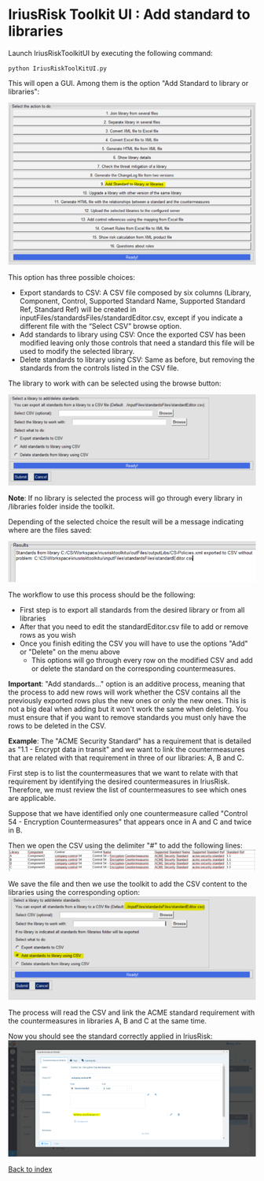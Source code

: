 IriusRisk Toolkit UI : Add standard to libraries
=======================================================================    
 
Launch IriusRiskToolkitUI by executing the following command:  
  
``` 
python IriusRiskToolKitUI.py
```

This will open a GUI. Among them is the option "Add Standard to library or libraries":

![](attachments/1053098013/1053130788.png)

This option has three possible choices:

* Export standards to CSV: A CSV file composed by six columns (Library, Component, Control, Supported Standard Name, Supported Standard Ref, Standard Ref) will be created in inputFiles/standardsFiles/standardEditor.csv, except if you indicate a different file with the “Select CSV” browse option.
* Add standards to library using CSV: Once the exported CSV has been modified leaving only those controls that need a standard this file will be used to modify the selected library.
* Delete standards to library using CSV: Same as before, but removing the standards from the controls listed in the CSV file.

The library to work with can be selected using the browse button:

![](attachments/1053098013/2d1bc4dd-600c-4ab0-b420-89549737d00b.png)

**Note**: If no library is selected the process will go through every library in /libraries folder inside the toolkit.

Depending of the selected choice the result will be a message indicating where are the files saved:

![](attachments/1053098013/9daaaa95-b024-4468-afcd-69516405597c.png)

The workflow to use this process should be the following:
* First step is to export all standards from the desired library or from all libraries
* After that you need to edit the standardEditor.csv file to add or remove rows as you wish
* Once you finish editing the CSV you will have to use the options "Add" or "Delete" on the menu above
  * This options will go through every row on the modified CSV and add or delete the standard on the corresponding countermeasures.

**Important**: "Add standards..." option is an additive process, meaning that the process to add new rows will work whether the CSV contains all the previously exported rows plus the new ones or only the new ones. This is not a big deal when adding but it won't work the same when deleting. You must ensure that if you want to remove standards you must only have the rows to be deleted in the CSV. 

**Example**: The "ACME Security Standard" has a requirement that is detailed as "1.1 - Encrypt data in transit" 
and we want to link the countermeasures that are related with that requirement in three of our libraries: A, B and C.

First step is to list the countermeasures that we want to relate with that requirement by identifying the desired countermeasures in IriusRisk. 
Therefore, we must review the list of countermeasures to see which ones are applicable.

Suppose that we have identified only one countermeasure called "Control 54 - Encryption Countermeasures"
that appears once in A and C and twice in B.

Then we open the CSV using the delimiter "#" to add the following lines:
![](attachments/1053098013/1.png)

We save the file and then we use the toolkit to add the CSV content to the libraries using the corresponding option:
![](attachments/1053098013/2.png)

The process will read the CSV and link the ACME standard requirement with the countermeasures in libraries A, B and C at the same time.

Now you should see the standard correctly applied in IriusRisk:
![](attachments/1053098013/3.png)

[Back to index](Readme.md)